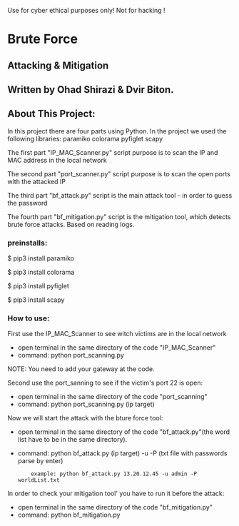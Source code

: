 
Use for cyber ethical purposes only! Not for hacking !
# Brute Force
## Attacking & Mitigation
## Written by Ohad Shirazi & Dvir Biton.
## About This Project:

In this project there are four parts using Python.
In the project we used the following libraries:
paramiko
colorama
pyfiglet
scapy

The first part "IP_MAC_Scanner.py" script purpose is to scan the IP and MAC address in the local network

The second part "port_scanner.py" script purpose is to scan the open ports with the attacked IP

The third part "bf_attack.py" script is the main attack tool - in order to guess the password

The fourth part "bf_mitigation.py" script is the mitigation tool, which detects brute force attacks. Based on reading logs.

### preinstalls:

$ pip3 install paramiko

$ pip3 install colorama

$ pip3 install pyfiglet

$ pip3 install scapy

### How to use:
First use the IP_MAC_Scanner to see witch victims are in the local network
* open terminal in the same directory of the code "IP_MAC_Scanner"
* command: python port_scanning.py

NOTE: You need to add your gateway at the code.


Second use the port_sanning to see if the victim's port 22 is open:
* open terminal in the same directory of the code "port_scanning"
* command: python port_scanning.py <ip> (ip target)

Now we will start the attack with the bture force tool:
* open terminal in the same directory of the code "bf_attack.py"(the word list have to be in the same directory).
* command: python bf_attack.py <ip> (ip target) -u <username> -P <worldList> (txt file with passwords parse by enter)
          
          example: python bf_attack.py 13.20.12.45 -u admin -P worldList.txt

In order to check your mitigation tool' you have to run it before the attack:
* open terminal in the same directory of the code "bf_mitigation.py"
* command: python bf_mitigation.py

